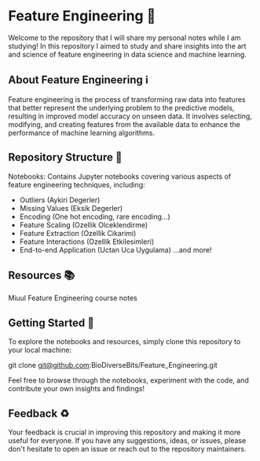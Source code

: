 # Feature Engineering 	:mag_right:

Welcome to the repository that I will share my personal notes while I am studying! In this repository I aimed to study and share insights into the art and science of feature engineering in data science and machine learning.

## About Feature Engineering 	:information_source:
Feature engineering is the process of transforming raw data into features that better represent the underlying problem to the predictive models, resulting in improved model accuracy on unseen data. It involves selecting, modifying, and creating features from the available data to enhance the performance of machine learning algorithms.

## Repository Structure  	:bricks:
Notebooks: Contains Jupyter notebooks covering various aspects of feature engineering techniques, including:

- Outliers (Aykiri Degerler)
- Missing Values (Eksik Degerler)
- Encoding (One hot encoding, rare encoding...)
- Feature Scaling (Ozellik Olceklendirme)
- Feature Extraction (Ozellik Cikarimi)
- Feature Interactions (Ozellik Etkilesimleri)
- End-to-end Application (Uctan Uca Uygulama)
...and more!

## Resources 	:books:
Miuul Feature Engineering course notes

## Getting Started  	:checkered_flag:
To explore the notebooks and resources, simply clone this repository to your local machine:

git clone git@github.com:BioDiverseBits/Feature_Engineering.git

Feel free to browse through the notebooks, experiment with the code, and contribute your own insights and findings!

## Feedback   :recycle:
Your feedback is crucial in improving this repository and making it more useful for everyone. If you have any suggestions, ideas, or issues, please don't hesitate to open an issue or reach out to the repository maintainers.